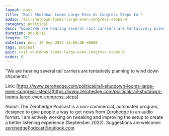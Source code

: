 ```yaml
---
layout: post
title: "Rail Shutdown Looms Large Even As Congress Steps In "
audio: rail-shutdown-looms-large-even-congress-steps-0
category: political
desc: "&quot;We are hearing several rail carriers are tentatively planning to wind down shipments.&quot; "
duration: 00:06:11
length: 371
datetime: Wed, 14 Sep 2022 14:05:00 +0000
tags: podcast
guid: rail-shutdown-looms-large-even-congress-steps-0
order: 0
---
```

&quot;We are hearing several rail carriers are tentatively planning to wind down shipments.&quot; 

Link: [https://www.zerohedge.com/political/rail-shutdown-looms-large-even-congress-steps](https://www.zerohedge.com/political/rail-shutdown-looms-large-even-congress-steps)

About: The Zerohedge Podcast is a non-commercial, automated program, designed to give people a way to get news from Zerohedge in an audio format.  I am actively working on tweaking and improving the setup to create a better listening experience (September 2022).  Suggestions are welcome: [zerohedgePodcast@outlook.com](mailto:zerohedgePodcast@outlook.com)